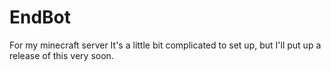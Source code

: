 # EndBot
For my minecraft server
It's a little bit complicated to set up, but I'll put up a release of this very soon.
